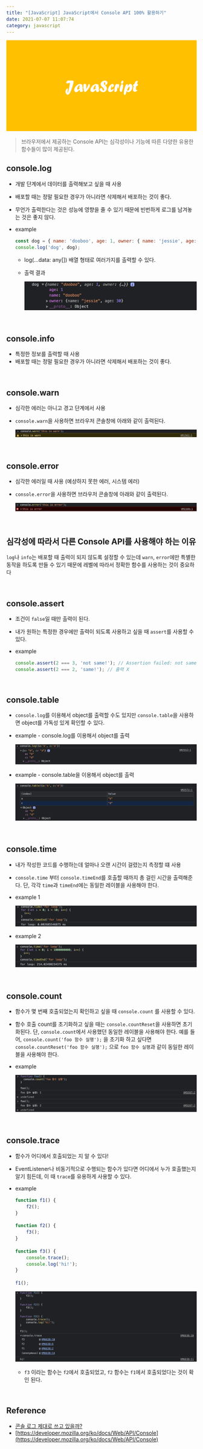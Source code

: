 ```yaml
---
title: "[JavaScript] JavaScript에서 Console API 100% 활용하기"
date: 2021-07-07 11:07:74
category: javascript
---
```


![](images/javascript.png)

> 브라우저에서 제공하는 Console API는 심각성이나 기능에 따른 다양한 유용한 함수들이 많이 제공된다.

## console.log

- 개발 단계에서 데이터를 출력해보고 싶을 때 사용
- 배포할 때는 정말 필요한 경우가 아니라면 삭제해서 배포하는 것이 좋다.
- 무언가 출력한다는 것은 성능에 영향을 줄 수 있기 때문에 빈번하게 로그를 남겨놓는 것은 좋지 않다.
- example

    ```jsx
    const dog = { name: 'dooboo', age: 1, owner: { name: 'jessie', age: 30 } };
    console.log('dog', dog);
    ```

    - log(...data: any[]) 배열 형태로 여러가지를 출력할 수 있다.
    - 출력 결과

        ![](images/log.png)
        
<br />

## console.info

- 특정한 정보를 출력할 때 사용
- 배포할 때는 정말 필요한 경우가 아니라면 삭제해서 배포하는 것이 좋다.
        
<br />

## console.warn

- 심각한 에러는 아니고 경고 단계에서 사용
- `console.warn`을 사용하면 브라우저 콘솔창에 아래와 같이 출력된다.

    ![](images/warn.png)
                
<br />

## console.error

- 심각한 에러일 때 사용 (예상하지 못한 에러, 시스템 에러)
- `console.error`을 사용하면 브라우저 콘솔창에 아래와 같이 출력된다.

    ![](images/error.png)
                
<br />

## 심각성에 따라서 다른 Console API를 사용해야 하는 이유

`log`나 `info`는 배포할 때 출력이 되지 않도록 설정할 수 있는데 `warn`, `error`에만 특별한 동작을 하도록 만들 수 있기 때문에 레벨에 따라서 정확한 함수를 사용하는 것이 중요하다
                
<br />

## console.assert

- 조건이 `false`일 때만 출력이 된다.
- 내가 원하는 특정한 경우에만 출력이 되도록 사용하고 싶을 때 `assert`를 사용할 수 있다.
- example

    ```jsx
    console.assert(2 === 3, 'not same!'); // Assertion failed: not same!
    console.assert(2 === 2, 'same!'); // 출력 X
    ```

<br />

## console.table

- `console.log`를 이용해서 object를 출력할 수도 있지만 `console.table`을 사용하면 object를 가독성 있게 확인할 수 있다.
- example - console.log를 이용해서 object를 출력

    ![](images/table1.png)
        
- example - console.table을 이용해서 object를 출력

    ![](images/table2.png)
                
<br />

## console.time

- 내가 작성한 코드를 수행하는데 얼마나 오랜 시간이 걸렸는지 측정할 떄 사용
- `console.time` 부터 `console.timeEnd`를 호출할 때까지 총 걸린 시간을 출력해준다. 단, 각각 `time`과 `timeEnd`에는 동일한 레이블을 사용해야 한다.
- example 1

    ![](images/time1.png)
        
- example 2

    ![](images/time2.png)
                
<br />

## console.count

- 함수가 몇 번째 호출되었는지 확인하고 싶을 때 `console.count` 를 사용할 수 있다.
- 함수 호출 count를 초기화하고 싶을 때는 `console.countReset`을 사용하면 초기화된다. 단, `console.count`에서 사용했던 동일한 레이블을 사용해야 한다. 예를 들어, `console.count('foo 함수 실행');` 을 초기화 하고 싶다면 `console.countReset('foo 함수 실행');` 으로 `foo 함수 실행`과 같이 동일한 레이블을 사용해야 한다.
- example

    ![](images/count.png)
                
<br />

## console.trace

- 함수가 어디에서 호출되었는 지 알 수 있다!
- EventListener나 비동기적으로 수행되는 함수가 있다면 어디에서 누가 호출했는지 알기 힘든데, 이 때 `trace`를 유용하게 사용할 수 있다.
- example

    ```jsx
    function f1() {
    	f2();
    }

    function f2() {
    	f3();
    }

    function f3() {
    	console.trace();
    	console.log('hi!');
    }

    f1();
    ```

    ![](images/trace.png)
        
    - `f3` 이라는 함수는 `f2`에서 호출되었고, `f2` 함수는 `f1`에서 호출되었다는 것이 확인 된다.
                
<br />

## Reference
- [콘솔 로그 제대로 쓰고 있을까?](https://www.youtube.com/watch?v=KxsVV5jbJe4)
- [https://developer.mozilla.org/ko/docs/Web/API/Console](https://developer.mozilla.org/ko/docs/Web/API/Console)
